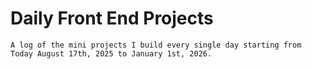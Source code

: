 # Daily Front End Projects

	A log of the mini projects I build every single day starting from Today August 17th, 2025 to January 1st, 2026.

